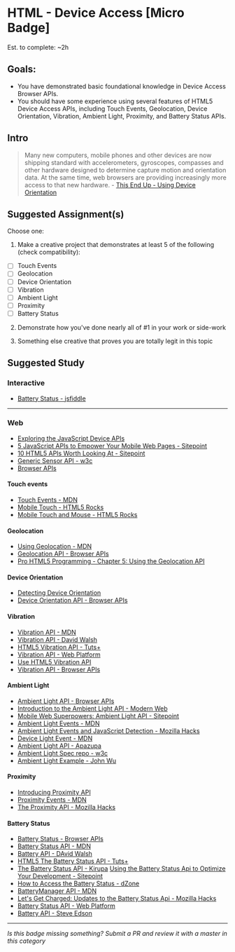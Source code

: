 HTML - Device Access [Micro Badge]
=================================================

Est. to complete: ~2h

Goals:
------

- You have demonstrated basic foundational knowledge in Device Access Browser APIs.
- You should have some experience using several features of HTML5 Device Access APIs, including Touch Events, Geolocation, Device Orientation, Vibration, Ambient Light, Proximity, and Battery Status APIs.


Intro
-----

> Many new computers, mobile phones and other devices are now shipping standard with accelerometers, gyroscopes, compasses and other hardware designed to determine capture motion and orientation data. At the same time, web browsers are providing increasingly more access to that new hardware. - [This End Up - Using Device Orientation](http://www.html5rocks.com/en/tutorials/device/orientation/)



Suggested Assignment(s)
-----------------------

Choose one:

1) Make a creative project that demonstrates at least 5 of the following (check compatibility):  
- [ ] Touch Events
- [ ] Geolocation
- [ ] Device Orientation
- [ ] Vibration
- [ ] Ambient Light
- [ ] Proximity
- [ ] Battery Status
 
2) Demonstrate how you've done nearly all of #1 in your work or side-work

3) Something else creative that proves you are totally legit in this topic


Suggested Study
---------------

### Interactive 

- [Battery Status - jsfiddle](http://jsfiddle.net/0GiS0/pdtsf/)


-----


### Web

- [Exploring the JavaScript Device APIs](http://blog.teamtreehouse.com/exploring-javascript-device-apis)
- [5 JavaScript APIs to Empower Your Mobile Web Pages - Sitepoint](http://www.sitepoint.com/5-javascript-apis-empower-mobile-web-pages/)
- [10 HTML5 APIs Worth Looking At - Sitepoint](http://www.sitepoint.com/10-html5-apis-worth-looking/)
- [Generic Sensor API - w3c](https://w3c.github.io/sensors/)
- [Browser APIs](http://browserapis.wtf/)

#### Touch events

  - [Touch Events - MDN](https://developer.mozilla.org/en-US/docs/Web/API/Touch_events)
  - [Mobile Touch - HTML5 Rocks](http://www.html5rocks.com/en/mobile/touch/)
  - [Mobile Touch and Mouse - HTML5 Rocks](http://www.html5rocks.com/en/mobile/touchandmouse/)

#### Geolocation

  - [Using Geolocation - MDN](https://developer.mozilla.org/en-US/docs/Web/API/Geolocation/Using_geolocation)
  - [Geolocation API - Browser APIs](http://browserapis.wtf/browserapis/geolocation.html)
  - [Pro HTML5 Programming - Chapter 5: Using the Geolocation API](http://apress.jensimmons.com/v5/pro-html5-programming/ch5.html)

#### Device Orientation

  - [Detecting Device Orientation](https://developer.mozilla.org/en-US/docs/Web/API/Detecting_device_orientation)
  - [Device Orientation API - Browser APIs](http://browserapis.wtf/browserapis/deviceorientation.html)

#### Vibration
  
  - [Vibration API - MDN](https://developer.mozilla.org/en-US/docs/Web/API/Vibration_API)
  - [Vibration API - David Walsh](https://davidwalsh.name/vibration-api)
  - [HTML5 Vibration API - Tuts+](http://code.tutsplus.com/tutorials/html5-vibration-api--mobile-22585)
  - [Vibration API - Web Platform](https://docs.webplatform.org/wiki/apis/vibration)
  - [Use HTML5 Vibration API](http://www.sitepoint.com/use-html5-vibration-api/)
  - [Vibration API - Browser APIs](http://browserapis.wtf/browserapis/vibration.html)

#### Ambient Light

  - [Ambient Light API - Browser APIs](http://browserapis.wtf/browserapis/ambient.html)
  - [Introduction to the Ambient Light API - Modern Web](http://modernweb.com/2014/05/27/introduction-to-the-ambient-light-api/)
  - [Mobile Web Superpowers: Ambient Light API - Sitepoint](http://www.sitepoint.com/mobile-web-superpowers-ambient-light-api/)
  - [Ambient Light Events - MDN](https://developer.mozilla.org/en-US/docs/Web/API/Ambient_Light_Events)
  - [Ambient Light Events and JavaScript Detection - Mozilla Hacks](https://hacks.mozilla.org/2013/04/ambient-light-events-and-javascript-detection/)
  - [Device Light Event - MDN](https://developer.mozilla.org/en-US/docs/Web/API/DeviceLightEvent)
  - [Ambient Light API - Apazupa](http://apazupa.com/2012/09/24/ambient-light-api/)
  - [Ambient Light Spec repo - w3c](https://github.com/w3c/ambient-light)
  - [Ambient Light Example - John Wu](https://github.com/tjwudi/ambient-light-example)

#### Proximity

  - [Introducing Proximity API](http://www.sitepoint.com/introducing-proximity-api/)
  - [Proximity Events - MDN](https://developer.mozilla.org/en-US/docs/Web/API/Proximity_Events)
  - [The Proximity API - Mozilla Hacks](https://hacks.mozilla.org/2013/06/the-proximity-api/)

#### Battery Status

  - [Battery Status - Browser APIs](http://browserapis.wtf/browserapis/batterystatus.html)
  - [Battery Status API - MDN](https://developer.mozilla.org/en-US/docs/Web/API/Battery_Status_API)
  - [Battery API - DAvid Walsh](https://davidwalsh.name/battery-api)
  - [HTML5 The Battery Status API - Tuts+](http://code.tutsplus.com/tutorials/html5-battery-status-api--mobile-22795)
  - [The Battery Status API - Kirupa](https://www.kirupa.com/html5/the_battery_status_api_js.htm)
  [Using the Battery Status Api to Optimize Your Development - Sitepoint](http://www.sitepoint.com/using-the-battery-status-api-to-optimize-your-development/)
  - [How to Access the Battery Status - dZone](https://dzone.com/articles/how-access-battery-status)
  - [BatteryManager API - MDN](https://developer.mozilla.org/en-US/docs/Web/API/BatteryManager)
  - [Let's Get Charged: Updates to the Battery Status Api - Mozilla Hacks](https://hacks.mozilla.org/2015/05/lets-get-charged-updates-to-the-battery-status-api/)
  - [Battery Status API - Web Platform](http://docs.webplatform.org/wiki/apis/battery_status)
  - [Battery API - Steve Edson](https://steveedson.co.uk/html5/battery-api/)


-----

*Is this badge missing something? Submit a PR and review it with a master in this category*
